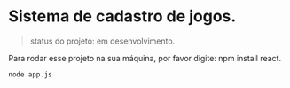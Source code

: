 #  Sistema de cadastro de jogos.


>status do projeto: em desenvolvimento.

Para rodar esse projeto na sua máquina, por favor digite: npm install react. 

```
node app.js
```
